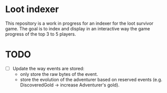 # Loot indexer

This repository is a work in progress for an indexer for the loot survivor game.
The goal is to index and display in an interactive way the game progress of the
top 3 to 5 players.

# TODO

-   [ ] Update the way events are stored:
    -   only store the raw bytes of the event.
    -   store the evolution of the adventurer based on reserved events (e.g.
        DiscoveredGold -> increase Adventurer's gold).

